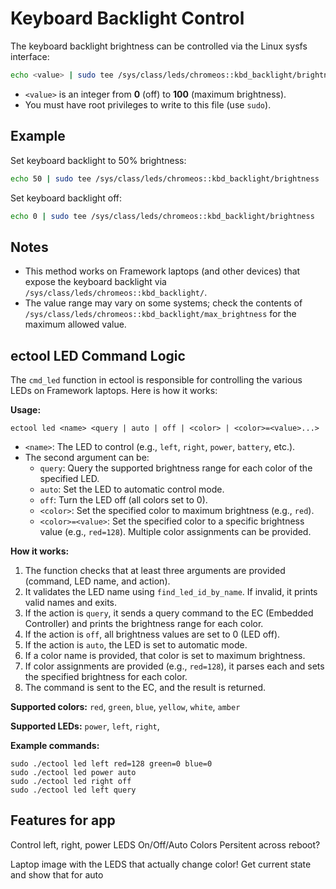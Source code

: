 
# Keyboard Backlight Control

The keyboard backlight brightness can be controlled via the Linux sysfs interface:

```sh
echo <value> | sudo tee /sys/class/leds/chromeos::kbd_backlight/brightness
```

- `<value>` is an integer from **0** (off) to **100** (maximum brightness).
- You must have root privileges to write to this file (use `sudo`).

## Example

Set keyboard backlight to 50% brightness:

```sh
echo 50 | sudo tee /sys/class/leds/chromeos::kbd_backlight/brightness
```

Set keyboard backlight off:

```sh
echo 0 | sudo tee /sys/class/leds/chromeos::kbd_backlight/brightness
```

## Notes
- This method works on Framework laptops (and other devices) that expose the keyboard backlight via `/sys/class/leds/chromeos::kbd_backlight/`.
- The value range may vary on some systems; check the contents of `/sys/class/leds/chromeos::kbd_backlight/max_brightness` for the maximum allowed value.



## ectool LED Command Logic

The `cmd_led` function in ectool is responsible for controlling the various LEDs on Framework laptops. Here is how it works:

**Usage:**

```
ectool led <name> <query | auto | off | <color> | <color>=<value>...>
```

- `<name>`: The LED to control (e.g., `left`, `right`, `power`, `battery`, etc.).
- The second argument can be:
  - `query`: Query the supported brightness range for each color of the specified LED.
  - `auto`: Set the LED to automatic control mode.
  - `off`: Turn the LED off (all colors set to 0).
  - `<color>`: Set the specified color to maximum brightness (e.g., `red`).
  - `<color>=<value>`: Set the specified color to a specific brightness value (e.g., `red=128`). Multiple color assignments can be provided.

**How it works:**

1. The function checks that at least three arguments are provided (command, LED name, and action).
2. It validates the LED name using `find_led_id_by_name`. If invalid, it prints valid names and exits.
3. If the action is `query`, it sends a query command to the EC (Embedded Controller) and prints the brightness range for each color.
4. If the action is `off`, all brightness values are set to 0 (LED off).
5. If the action is `auto`, the LED is set to automatic mode.
6. If a color name is provided, that color is set to maximum brightness.
7. If color assignments are provided (e.g., `red=128`), it parses each and sets the specified brightness for each color.
8. The command is sent to the EC, and the result is returned.

**Supported colors:** `red`, `green`, `blue`, `yellow`, `white`, `amber`

**Supported LEDs:** `power`, `left`, `right`,

**Example commands:**

```
sudo ./ectool led left red=128 green=0 blue=0
sudo ./ectool led power auto
sudo ./ectool led right off
sudo ./ectool led left query
```


## Features for app
Control left, right, power LEDS
On/Off/Auto
Colors
Persitent across reboot?

Laptop image with the LEDS that actually change color!
Get current state and show that for auto
